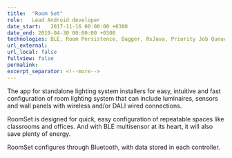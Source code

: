 ```yaml
---
title:  "Room Set"
role:	Lead Android developer
date_start:   2017-11-16 00:00:00 +0300
date_end: 2019-04-30 00:00:00 +0300
technologies: BLE, Room Persistence, Dagger, RxJava, Priority Job Queue, NFC, MVP, DALI communication protocol
url_external: 
url_local: false
fullview: false
permalink: 
excerpt_separator: <!--more-->
---
```

The app for standalone lighting system installers for easy, intuitive and fast configuration of room lighting system that can include luminaires, sensors and wall panels with wireless and/or DALI wired connections.

RoomSet is designed for quick, easy configuration of repeatable spaces like classrooms and offices. And with BLE multisensor at its heart, it will also save plenty of energy.

RoomSet configures through Bluetooth, with data stored in each controller.